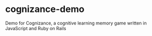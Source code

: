 # cognizance-demo
Demo for Cognizance, a cognitive learning memory game written in JavaScript and Ruby on Rails
